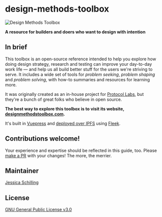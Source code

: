 # design-methods-toolbox

![Design Methods Toolbox](https://user-images.githubusercontent.com/1507828/108275854-2d77dc00-7134-11eb-9d08-ab1162d786e9.png)

**A resource for builders and doers who want to design with intention**

## In brief

This toolbox is an open-source reference intended to help you explore how doing design strategy, research and testing can improve your day-to-day work life — and help us all build better stuff for the users we're striving to serve. It includes a wide set of tools for _problem seeking_, _problem shaping_ and _problem solving_, with how-to summaries and resources for learning more.

It was originally created as an in-house project for [Protocol Labs](https://protocol.ai), but they're a bunch of great folks who believe in open source.

**The best way to explore this toolbox is to visit its website, [designmethodstoolbox.com](https://designmethodstoolbox.com).**

It's built in [Vuepress](https://vuepress.vuejs.org/) and [deployed over IPFS](https://designmethodstoolbox.on.fleek.co/) using [Fleek](https://fleek.co/).

## Contributions welcome!

Your experience and expertise should be reflected in this guide, too. Please [make a PR](https://github.com/jessicaschilling/design-methods-toolbox/pulls) with your changes! The more, the merrier.

## Maintainer
[Jessica Schilling](https://www.jessicaschilling.com)

## License

[GNU General Public License v3.0](LICENSE.md)
